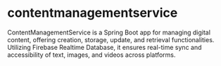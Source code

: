 # contentmanagementservice
ContentManagementService is a Spring Boot app for managing digital content, offering creation, storage, update, and retrieval functionalities. Utilizing Firebase Realtime Database, it ensures real-time sync and accessibility of text, images, and videos across platforms.
